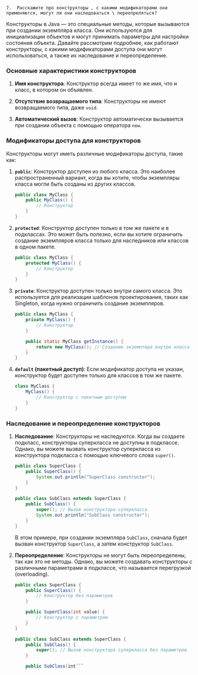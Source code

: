     7.	Расскажите про конструкторы , с какими модификаторами они применяются, могут ли они наследоваться \ переопреляться?

Конструкторы в Java — это специальные методы, которые вызываются при создании экземпляра класса. Они используются для инициализации объектов и могут принимать параметры для настройки состояния объекта. Давайте рассмотрим подробнее, как работают конструкторы, с какими модификаторами доступа они могут использоваться, а также их наследование и переопределение.

### Основные характеристики конструкторов

1. **Имя конструктора**: Конструктор всегда имеет то же имя, что и класс, в котором он объявлен.

2. **Отсутствие возвращаемого типа**: Конструкторы не имеют возвращаемого типа, даже `void`.

3. **Автоматический вызов**: Конструктор автоматически вызывается при создании объекта с помощью оператора `new`.

### Модификаторы доступа для конструкторов

Конструкторы могут иметь различные модификаторы доступа, такие как:

1. **`public`**: Конструктор доступен из любого класса. Это наиболее распространенный вариант, когда вы хотите, чтобы экземпляры класса могли быть созданы из других классов.

   ```java
   public class MyClass {
       public MyClass() {
           // Конструктор
       }
   }
   ```

2. **`protected`**: Конструктор доступен только в том же пакете и в подклассах. Это может быть полезно, если вы хотите ограничить создание экземпляров класса только для наследников или классов в одном пакете.

   ```java
   public class MyClass {
       protected MyClass() {
           // Конструктор
       }
   }
   ```

3. **`private`**: Конструктор доступен только внутри самого класса. Это используется для реализации шаблонов проектирования, таких как Singleton, когда нужно ограничить создание экземпляров.

   ```java
   public class MyClass {
       private MyClass() {
           // Конструктор
       }

       public static MyClass getInstance() {
           return new MyClass(); // Создание экземпляра внутри класса
       }
   }
   ```

4. **`default` (пакетный доступ)**: Если модификатор доступа не указан, конструктор будет доступен только для классов в том же пакете.

   ```java
   class MyClass {
       MyClass() {
           // Конструктор с пакетным доступом
       }
   }
   ```

### Наследование и переопределение конструкторов

1. **Наследование**: Конструкторы не наследуются. Когда вы создаете подкласс, конструкторы суперкласса не доступны в подклассе. Однако, вы можете вызвать конструктор суперкласса из конструктора подкласса с помощью ключевого слова `super()`.

   ```java
   public class SuperClass {
       public SuperClass() {
           System.out.println("SuperClass constructor");
       }
   }

   public class SubClass extends SuperClass {
       public SubClass() {
           super(); // Вызов конструктора суперкласса
           System.out.println("SubClass constructor");
       }
   }
   ```

   В этом примере, при создании экземпляра `SubClass`, сначала будет вызван конструктор `SuperClass`, а затем конструктор `SubClass`.

2. **Переопределение**: Конструкторы не могут быть переопределены, так как это не методы. Однако, вы можете создавать конструкторы с различными параметрами в подклассе, что называется перегрузкой (overloading).

   ```java
   public class SuperClass {
       public SuperClass() {
           // Конструктор без параметров
       }

       public SuperClass(int value) {
           // Конструктор с параметром
       }
   }

   public class SubClass extends SuperClass {
       public SubClass() {
           super(); // Вызов конструктора суперкласса без параметров
       }

       public SubClass(int```